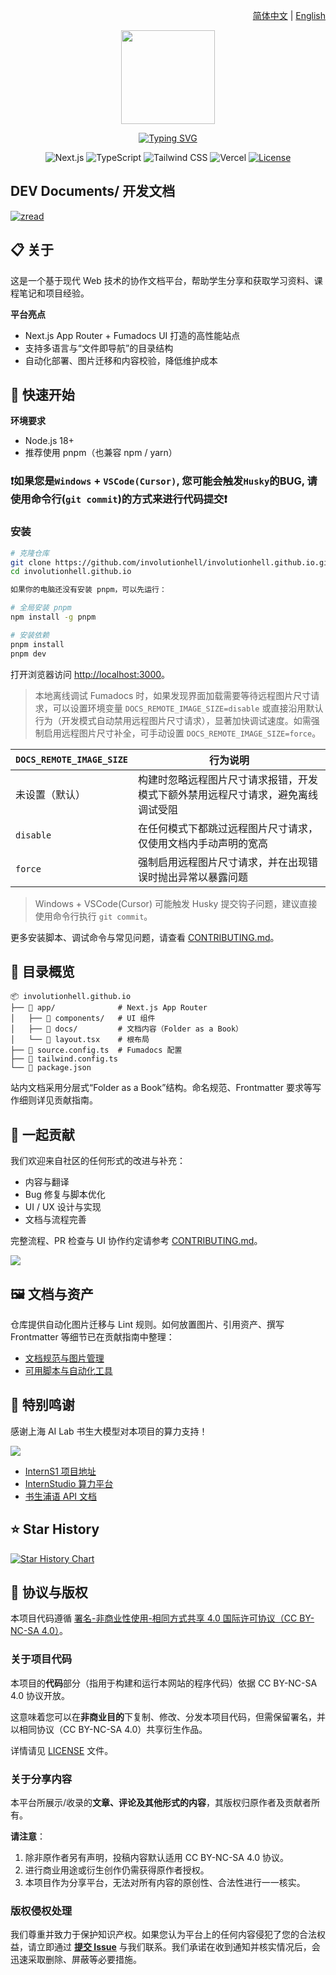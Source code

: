 <p align="right">
  <a href="./README.md">简体中文</a> | <a href="./README.en.md">English</a>
</p>

<p align="center">
  <a href="https://involutionhell.github.io">
    <img src="./public/mascot.svg" width="150">
  </a>
</p>

<p align="center"><a href="https://git.io/typing-svg"><img src="https://readme-typing-svg.demolab.com/?font=Noto+Sans+SC&weight=700&size=32&pause=1000&color=f6671b&center=true&vCenter=true&width=420&lines=%E5%86%85%E5%8D%B7%E5%9C%B0%E7%8B%B1%E7%9F%A5%E8%AF%86%E5%BA%93&duration=3000" alt="Typing SVG" /></a></p>

<p align="center">
  <img alt="Next.js" src="https://img.shields.io/badge/Next.js-000000?style=for-the-badge&logo=nextdotjs&logoColor=white" />
  <img alt="TypeScript" src="https://img.shields.io/badge/TypeScript-3178C6?style=for-the-badge&logo=typescript&logoColor=white" />
  <img alt="Tailwind CSS" src="https://img.shields.io/badge/Tailwind_CSS-38B2AC?style=for-the-badge&logo=tailwindcss&logoColor=white" />
  <img alt="Vercel" src="https://img.shields.io/badge/Vercel-000000?style=for-the-badge&logo=vercel&logoColor=white" />
  <a href="https://github.com/InvolutionHell/involutionhell.github.io/blob/main/LICENSE">
    <img alt="License" src="https://img.shields.io/github/license/InvolutionHell/involutionhell.github.io?style=for-the-badge&color=blue">
  </a>
</p>

## DEV Documents/ 开发文档

[![zread](https://img.shields.io/badge/Ask_Zread-_.svg?style=flat&color=00b0aa&labelColor=000000&logo=data%3Aimage%2Fsvg%2Bxml%3Bbase64%2CPHN2ZyB3aWR0aD0iMTYiIGhlaWdodD0iMTYiIHZpZXdCb3g9IjAgMCAxNiAxNiIgZmlsbD0ibm9uZSIgeG1sbnM9Imh0dHA6Ly93d3cudzMub3JnLzIwMDAvc3ZnIj4KPHBhdGggZD0iTTQuOTYxNTYgMS42MDAxSDIuMjQxNTZDMS44ODgxIDEuNjAwMSAxLjYwMTU2IDEuODg2NjQgMS42MDE1NiAyLjI0MDFWNC45NjAxQzEuNjAxNTYgNS4zMTM1NiAxLjg4ODEgNS42MDAxIDIuMjQxNTYgNS42MDAxSDQuOTYxNTZDNS4zMTUwMiA1LjYwMDEgNS42MDE1NiA1LjMxMzU2IDUuNjAxNTYgNC45NjAxVjIuMjQwMUM1LjYwMTU2IDEuODg2NjQgNS4zMTUwMiAxLjYwMDEgNC45NjE1NiAxLjYwMDFaIiBmaWxsPSIjZmZmIi8%2BCjxwYXRoIGQ9Ik00Ljk2MTU2IDEwLjM5OTlIMi4yNDE1NkMxLjg4ODEgMTAuMzk5OSAxLjYwMTU2IDEwLjY4NjQgMS42MDE1NiAxMS4wMzk5VjEzLjc1OTlDMS42MDE1NiAxNC4xMTM0IDEuODg4MSAxNC4zOTk5IDIuMjQxNTYgMTQuMzk5OUg0Ljk2MTU2QzUuMzE1MDIgMTQuMzk5OSA1LjYwMTU2IDE0LjExMzQgNS42MDE1NiAxMy43NTk5VjExLjAzOTlDNS42MDE1NiAxMC42ODY0IDUuMzE1MDIgMTAuMzk5OSA0Ljk2MTU2IDEwLjM5OTlaIiBmaWxsPSIjZmZmIi8%2BCjxwYXRoIGQ9Ik0xMy43NTg0IDEuNjAwMUgxMS4wMzg0QzEwLjY4NSAxLjYwMDEgMTAuMzk4NCAxLjg4NjY0IDEwLjM5ODQgMi4yNDAxVjQuOTYwMUMxMC4zOTg0IDUuMzEzNTYgMTAuNjg1IDUuNjAwMSAxMS4wMzg0IDUuNjAwMUgxMy43NTg0QzE0LjExMTkgNS42MDAxIDE0LjM5ODQgNS4zMTM1NiAxNC4zOTg0IDQuOTYwMVYyLjI0MDFDMTQuMzk4NCAxLjg4NjY0IDE0LjExMTkgMS42MDAxIDEzLjc1ODQgMS42MDAxWiIgZmlsbD0iI2ZmZiIvPgo8cGF0aCBkPSJNNCAxMkwxMiA0TDQgMTJaIiBmaWxsPSIjZmZmIi8%2BCjxwYXRoIGQ9Ik00IDEyTDEyIDQiIHN0cm9rZT0iI2ZmZiIgc3Ryb2tlLXdpZHRoPSIxLjUiIHN0cm9rZS1saW5lY2FwPSJyb3VuZCIvPgo8L3N2Zz4K&logoColor=ffffff)](https://zread.ai/InvolutionHell/involutionhell.github.io)

## 📋 关于

这是一个基于现代 Web 技术的协作文档平台，帮助学生分享和获取学习资料、课程笔记和项目经验。

**平台亮点**

- Next.js App Router + Fumadocs UI 打造的高性能站点
- 支持多语言与“文件即导航”的目录结构
- 自动化部署、图片迁移和内容校验，降低维护成本

## 🚀 快速开始

**环境要求**

- Node.js 18+
- 推荐使用 pnpm（也兼容 npm / yarn）

### ❗️如果您是`Windows` + `VSCode(Cursor)`, 您可能会触发`Husky`的BUG, 请使用命令行(`git commit`)的方式来进行代码提交❗️

### 安装

```bash
# 克隆仓库
git clone https://github.com/involutionhell/involutionhell.github.io.git
cd involutionhell.github.io

如果你的电脑还没有安装 pnpm，可以先运行：

# 全局安装 pnpm
npm install -g pnpm

# 安装依赖
pnpm install
pnpm dev
```

打开浏览器访问 [http://localhost:3000](http://localhost:3000)。

> 本地离线调试 Fumadocs 时，如果发现界面加载需要等待远程图片尺寸请求，可以设置环境变量 `DOCS_REMOTE_IMAGE_SIZE=disable` 或直接沿用默认行为（开发模式自动禁用远程图片尺寸请求），显著加快调试速度。如需强制启用远程图片尺寸补全，可手动设置 `DOCS_REMOTE_IMAGE_SIZE=force`。

| `DOCS_REMOTE_IMAGE_SIZE` | 行为说明                                                                         |
| ------------------------ | -------------------------------------------------------------------------------- |
| 未设置（默认）           | 构建时忽略远程图片尺寸请求报错，开发模式下额外禁用远程尺寸请求，避免离线调试受阻 |
| `disable`                | 在任何模式下都跳过远程图片尺寸请求，仅使用文档内手动声明的宽高                   |
| `force`                  | 强制启用远程图片尺寸请求，并在出现错误时抛出异常以暴露问题                       |

> Windows + VSCode(Cursor) 可能触发 Husky 提交钩子问题，建议直接使用命令行执行 `git commit`。

更多安装脚本、调试命令与常见问题，请查看 [CONTRIBUTING.md](CONTRIBUTING.md)。

## 📁 目录概览

```
📦 involutionhell.github.io
├── 📂 app/              # Next.js App Router
│   ├── 📂 components/   # UI 组件
│   ├── 📂 docs/         # 文档内容（Folder as a Book）
│   └── 📄 layout.tsx    # 根布局
├── 📄 source.config.ts  # Fumadocs 配置
├── 📄 tailwind.config.ts
└── 📄 package.json
```

站内文档采用分层式“Folder as a Book”结构。命名规范、Frontmatter 要求等写作细则详见贡献指南。

## 🤝 一起贡献

我们欢迎来自社区的任何形式的改进与补充：

- 内容与翻译
- Bug 修复与脚本优化
- UI / UX 设计与实现
- 文档与流程完善

完整流程、PR 检查与 UI 协作约定请参考 [CONTRIBUTING.md](CONTRIBUTING.md)。

<a href=" ">
  <img src="https://contrib.rocks/image?repo=involutionhell/involutionhell.github.io"/>
</a >

## 🖼️ 文档与资产

仓库提供自动化图片迁移与 Lint 规则。如何放置图片、引用资产、撰写 Frontmatter 等细节已在贡献指南中整理：

- [文档规范与图片管理](CONTRIBUTING.md#-文档规范)
- [可用脚本与自动化工具](CONTRIBUTING.md#-可用脚本)

## 🙏 特别鸣谢

感谢上海 AI Lab 书生大模型对本项目的算力支持！

![](./public/shanghaiailab.png)

- [InternS1 项目地址](https://github.com/InternLM/Intern-S1/tree/main)
- [InternStudio 算力平台](https://studio.intern-ai.org.cn/console/dashboard)
- [书生浦语 API 文档](https://internlm.intern-ai.org.cn/api/document)

## ⭐️ Star History

[![Star History Chart](https://api.star-history.com/svg?repos=InvolutionHell/involutionhell.github.io&type=Date)](https://star-history.com/#InvolutionHell/involutionhell.github.io&Date)

## 📜 协议与版权

本项目代码遵循 [署名-非商业性使用-相同方式共享 4.0 国际许可协议（CC BY-NC-SA 4.0）](LICENSE)。

### 关于项目代码

本项目的**代码**部分（指用于构建和运行本网站的程序代码）依据 CC BY-NC-SA 4.0 协议开放。

这意味着您可以在**非商业目的**下复制、修改、分发本项目代码，但需保留署名，并以相同协议（CC BY-NC-SA 4.0）共享衍生作品。

详情请见 [LICENSE](LICENSE) 文件。

### 关于分享内容

本平台所展示/收录的**文章、评论及其他形式的内容**，其版权归原作者及贡献者所有。

**请注意**：

1.  除非原作者另有声明，投稿内容默认适用 CC BY-NC-SA 4.0 协议。
2.  进行商业用途或衍生创作仍需获得原作者授权。
3.  本项目作为分享平台，无法对所有内容的原创性、合法性进行一一核实。

### 版权侵权处理

我们尊重并致力于保护知识产权。如果您认为平台上的任何内容侵犯了您的合法权益，请立即通过 **[提交 Issue](https://github.com/InvolutionHell/involutionhell.github.io/issues/new)** 与我们联系。我们承诺在收到通知并核实情况后，会迅速采取删除、屏蔽等必要措施。
